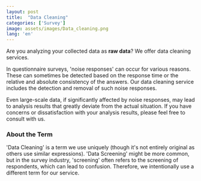 ```yaml
---
layout: post
title:  "Data Cleaning"
categories: ['Survey']
image: assets/images/Data_cleaning.png
lang: 'en'
---
```

Are you analyzing your collected data as **raw data**? We offer data cleaning services.

In questionnaire surveys, 'noise responses' can occur for various reasons. These can sometimes be detected based on the response time or the relative and absolute consistency of the answers. Our data cleaning service includes the detection and removal of such noise responses.

Even large-scale data, if significantly affected by noise responses, may lead to analysis results that greatly deviate from the actual situation. If you have concerns or dissatisfaction with your analysis results, please feel free to consult with us.

### About the Term
'Data Cleaning' is a term we use uniquely (though it's not entirely original as others use similar expressions). 'Data Screening' might be more common, but in the survey industry, 'screening' often refers to the screening of respondents, which can lead to confusion. Therefore, we intentionally use a different term for our service.